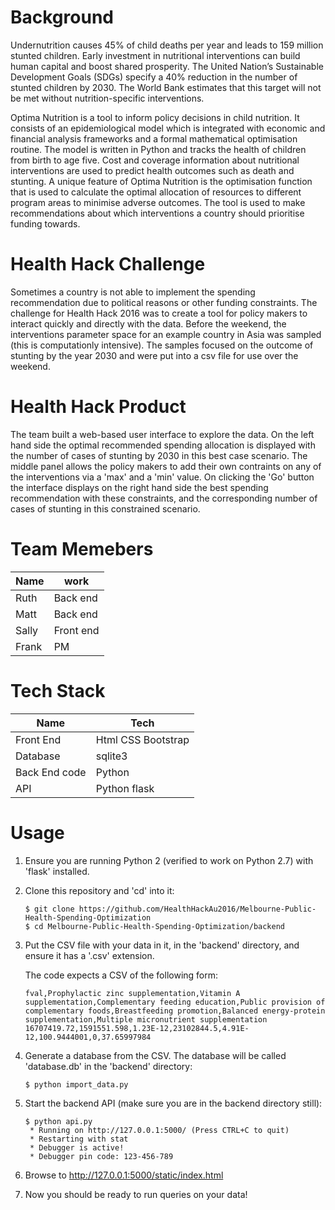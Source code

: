 # Background

Undernutrition causes 45% of child deaths per year and leads to 159 million stunted children. Early investment in nutritional interventions can build human capital and boost shared prosperity. The United Nation’s Sustainable Development Goals (SDGs) specify a 40% reduction in the number of stunted children by 2030. The World Bank estimates that this target will not be met without nutrition-specific interventions.

Optima Nutrition is a tool to inform policy decisions in child nutrition. It consists of an epidemiological model which is integrated with economic and financial analysis frameworks and a formal mathematical optimisation routine. The model is written in Python and tracks the health of children from birth to age five. Cost and coverage information about nutritional interventions are used to predict health outcomes such as death and stunting. A unique feature of Optima Nutrition is the optimisation function that is used to calculate the optimal allocation of resources to different program areas to minimise adverse outcomes.  The tool is used to make recommendations about which interventions a country should prioritise funding towards.

# Health Hack Challenge

Sometimes a country is not able to implement the spending recommendation due to political reasons or other funding constraints.  The challenge for Health Hack 2016 was to create a tool for policy makers to interact quickly and directly with the data.  Before the weekend, the interventions parameter space for an example country in Asia was sampled (this is computationly intensive).  The samples focused on the outcome of stunting by the year 2030 and were put into a csv file for use over the weekend.

# Health Hack Product

The team built a web-based user interface to explore the data.  On the left hand side the optimal recommended spending allocation is displayed with the number of cases of stunting by 2030 in this best case scenario.  The middle panel allows the policy makers to add their own contraints on any of the interventions via a 'max' and a 'min' value.  On clicking the 'Go' button the interface displays on the right hand side the best spending recommendation with these constraints, and the corresponding number of cases of stunting in this constrained scenario.

 

# Team Memebers

Name		  	| work
------------- | -------------
Ruth  | Back end
Matt  | Back end
Sally	| Front end
Frank	| PM

# Tech Stack

 Name | Tech
------------- | -------------
Front End | Html CSS Bootstrap  
Database | sqlite3
Back End code | Python
API | Python flask

# Usage

1.  Ensure you are running Python 2 (verified to work on Python 2.7) with 'flask' installed.

2.  Clone this repository and 'cd' into it:

        $ git clone https://github.com/HealthHackAu2016/Melbourne-Public-Health-Spending-Optimization
        $ cd Melbourne-Public-Health-Spending-Optimization/backend

3.  Put the CSV file with your data in it, in the 'backend' directory, and ensure it has a '.csv' extension.

    The code expects a CSV of the following form:

        fval,Prophylactic zinc supplementation,Vitamin A supplementation,Complementary feeding education,Public provision of complementary foods,Breastfeeding promotion,Balanced energy-protein supplementation,Multiple micronutrient supplementation
        16707419.72,1591551.598,1.23E-12,23102844.5,4.91E-12,100.9444001,0,37.65997984

4.  Generate a database from the CSV. The database will be called 'database.db' in the 'backend' directory:

        $ python import_data.py

5.  Start the backend API (make sure you are in the backend directory still):

        $ python api.py
         * Running on http://127.0.0.1:5000/ (Press CTRL+C to quit)
         * Restarting with stat
         * Debugger is active!
         * Debugger pin code: 123-456-789

6.  Browse to http://127.0.0.1:5000/static/index.html

7.  Now you should be ready to run queries on your data!
